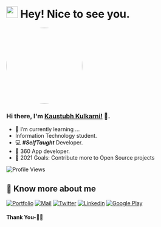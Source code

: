 <p><h1><img src="https://emojis.slackmojis.com/emojis/images/1531849430/4246/blob-sunglasses.gif?1531849430" width="30"/> Hey! Nice to see you.</h1>
<img style="border-radius: 50%!important;" alt="GIF" height= 200 src="https://avatars.githubusercontent.com/u/57136442?v=4" /></p>
<h3 id="hi-there-i-m-kaustubh-kulkarni-https-kaustubh-codes-https-pronoun-cyou-x-y-subject-he-object-him-height-20-">Hi there, I&#39;m <a href="https://kaustubh.codes/">Kaustubh Kulkarni!</a> 👋.  <img src="https://pronoun.cyou/x/y?subject=He&amp;object=Him&amp;height=20" alt=""></h3>
<ul>
<li>🌱 I’m currently learning ...</li>
<li>Information Technology student.</li>
<li>💻 <strong><em>#SelfTaught</em></strong> Developer.</li>
<li>📱 360 App developer.</li>
<li>🥅 2021 Goals: Contribute more to Open Source projects</li>
</ul>
<p><img src="https://gpvc.arturio.dev/kaustubhk24" alt="Profile Views"></p>

<h2 id="-know-more-about-me">🔗 Know more about me</h2>
<p><a href="https://kaustubh.codes/"><img src="https://img.shields.io/badge/-Portfolio-black?style=for-the-badge&amp;logo=google-chrome&amp;logoColor=white" alt="Portfolio"></a>
<a href="mailto:kaustubh@outlook.in"><img src="https://img.shields.io/badge/-Say%20Hi!-black?style=for-the-badge&amp;logo=gmail" alt="Mail"></a>
<a href="https://twitter.com/kaustubhk24"><img src="https://img.shields.io/badge/-Twitter-black?style=for-the-badge&amp;logo=twitter" alt="Twitter"></a>
<a href="https://www.linkedin.com/in/kaustubhk24/"><img src="https://img.shields.io/badge/-LinkedIn-black?style=for-the-badge&amp;logo=Linkedin" alt="Linkedin"></a>
<a href="https://play.google.com/store/apps/developer?id=JustInClicks.com"><img src="https://img.shields.io/badge/-Google%20Play-black?style=for-the-badge&amp;logo=google-play" alt="Google Play"></a></p>
<h4 id="thank-you-">Thank You-🙏🏼</h4>
